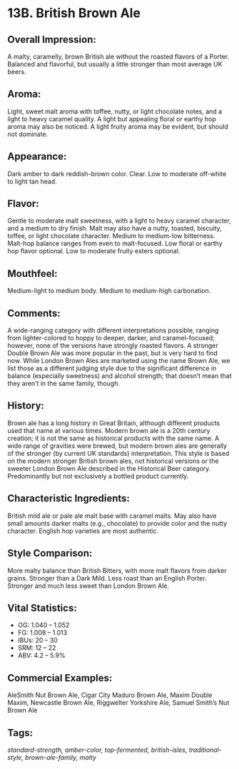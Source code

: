 # 13B. British Brown Ale

## Overall Impression: 

A malty, caramelly, brown British ale without the roasted flavors of a Porter. Balanced and flavorful, but usually a little stronger than most average UK beers.

## Aroma: 

Light, sweet malt aroma with toffee, nutty, or light chocolate notes, and a light to heavy caramel quality. A light but appealing floral or earthy hop aroma may also be noticed. A light fruity aroma may be evident, but should not dominate. 

## Appearance: 

Dark amber to dark reddish-brown color. Clear. Low to moderate off-white to light tan head.

## Flavor: 

Gentle to moderate malt sweetness, with a light to heavy caramel character, and a medium to dry finish. Malt may also have a nutty, toasted, biscuity, toffee, or light chocolate character. Medium to medium-low bitterness. Malt-hop balance ranges from even to malt-focused. Low floral or earthy hop flavor optional. Low to moderate fruity esters optional.

## Mouthfeel: 

Medium-light to medium body. Medium to medium-high carbonation.

## Comments: 

A wide-ranging category with different interpretations possible, ranging from lighter-colored to hoppy to deeper, darker, and caramel-focused; however, none of the versions have strongly roasted flavors. A stronger Double Brown Ale was more popular in the past, but is very hard to find now. While London Brown Ales are marketed using the name Brown Ale, we list those as a different judging style due to the significant difference in balance (especially sweetness) and alcohol strength; that doesn’t mean that they aren’t in the same family, though.

## History: 

Brown ale has a long history in Great Britain, although different products used that name at various times. Modern brown ale is a 20th century creation; it is not the same as historical products with the same name. A wide range of gravities were brewed, but modern brown ales are generally of the stronger (by current UK standards) interpretation. This style is based on the modern stronger British brown ales, not historical versions or the sweeter London Brown Ale described in the Historical Beer category. Predominantly but not exclusively a bottled product currently.

## Characteristic Ingredients: 

British mild ale or pale ale malt base with caramel malts. May also have small amounts darker malts (e.g., chocolate) to provide color and the nutty character. English hop varieties are most authentic. 

## Style Comparison: 

More malty balance than British Bitters, with more malt flavors from darker grains. Stronger than a Dark Mild. Less roast than an English Porter. Stronger and much less sweet than London Brown Ale.

## Vital Statistics:	

- OG:	1.040 – 1.052
- FG:	1.008 – 1.013
- IBUs:	20 – 30	
- SRM:	12 – 22	
- ABV:	4.2 – 5.9%

## Commercial Examples: 

AleSmith Nut Brown Ale, Cigar City Maduro Brown Ale, Maxim Double Maxim, Newcastle Brown Ale, Riggwelter Yorkshire Ale, Samuel Smith’s Nut Brown Ale

## Tags: 

_standard-strength, amber-color, top-fermented, british-isles, traditional-style, brown-ale-family, malty_
